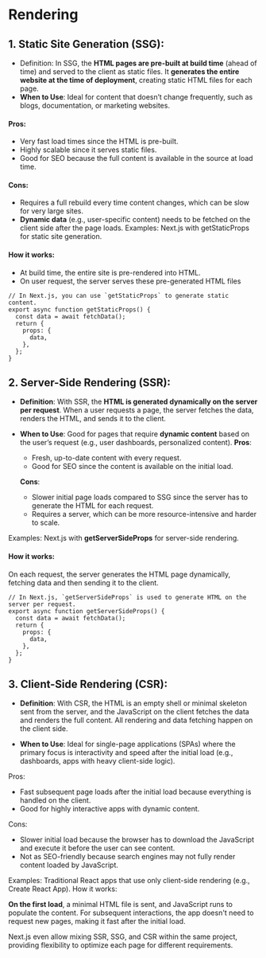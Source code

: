  # Rendering
 ## 1. Static Site Generation (SSG):
- Definition: In SSG, the **HTML pages are pre-built at build time** (ahead of time) and served to the client as static files. It **generates the entire website at the time of deployment**, creating static HTML files for each page.
- **When to Use**: Ideal for content that doesn’t change frequently, such as blogs, documentation, or marketing websites.
#### Pros:
- Very fast load times since the HTML is pre-built.
- Highly scalable since it serves static files.
- Good for SEO because the full content is available in the source at load time.
#### Cons:
- Requires a full rebuild every time content changes, which can be slow for very large sites.
- **Dynamic data** (e.g., user-specific content) needs to be fetched on the client side after the page loads.
Examples: Next.js with getStaticProps for static site generation.
#### How it works:

- At build time, the entire site is pre-rendered into HTML.
- On user request, the server serves these pre-generated HTML files

```
// In Next.js, you can use `getStaticProps` to generate static content.
export async function getStaticProps() {
  const data = await fetchData();
  return {
    props: {
      data,
    },
  };
}

```

## 2. Server-Side Rendering (SSR):
- **Definition**: With SSR, the **HTML is generated dynamically on the server per request**. When a user requests a page, the server fetches the data, renders the HTML, and sends it to the client.
- **When to Use**: Good for pages that require **dynamic content** based on the user’s request (e.g., user dashboards, personalized content).
   **Pros**:
    - Fresh, up-to-date content with every request.
    - Good for SEO since the content is available on the initial load.

    **Cons**:
    - Slower initial page loads compared to SSG since the server has to generate the HTML for each request.
    - Requires a server, which can be more resource-intensive and harder to scale.

Examples: Next.js with **getServerSideProps** for server-side rendering.
#### How it works:

On each request, the server generates the HTML page dynamically, fetching data and then sending it to the client.
```
// In Next.js, `getServerSideProps` is used to generate HTML on the server per request.
export async function getServerSideProps() {
  const data = await fetchData();
  return {
    props: {
      data,
    },
  };
}

```

## 3. Client-Side Rendering (CSR):
- **Definition**: With CSR, the HTML is an empty shell or minimal skeleton sent from the server, and the JavaScript on the client fetches the data and renders the full content. All rendering and data fetching happen on the client side.

- **When to Use**: Ideal for single-page applications (SPAs) where the primary focus is interactivity and speed after the initial load (e.g., dashboards, apps with heavy client-side logic).

Pros:
- Fast subsequent page loads after the initial load because everything is handled on the client.
- Good for highly interactive apps with dynamic content.

Cons:
- Slower initial load because the browser has to download the JavaScript and execute it before the user can see content.
- Not as SEO-friendly because search engines may not fully render content loaded by JavaScript.

Examples: Traditional React apps that use only client-side rendering (e.g., Create React App).
How it works:

**On the first load**, a minimal HTML file is sent, and JavaScript runs to populate the content.
For subsequent interactions, the app doesn't need to request new pages, making it fast after the initial load.

Next.js even allow mixing SSR, SSG, and CSR within the same project, providing flexibility to optimize each page for different requirements.